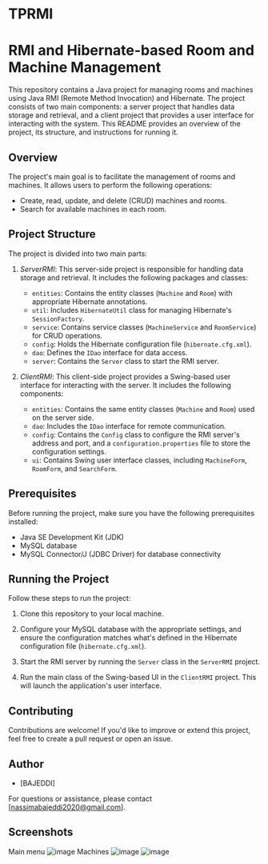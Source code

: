 # TPRMI
# RMI and Hibernate-based Room and Machine Management

This repository contains a Java project for managing rooms and machines using Java RMI (Remote Method Invocation) and Hibernate. The project consists of two main components: a server project that handles data storage and retrieval, and a client project that provides a user interface for interacting with the system. This README provides an overview of the project, its structure, and instructions for running it.

## Overview

The project's main goal is to facilitate the management of rooms and machines. It allows users to perform the following operations:

- Create, read, update, and delete (CRUD) machines and rooms.
- Search for available machines in each room.

## Project Structure

The project is divided into two main parts:

1. *ServerRMI*: This server-side project is responsible for handling data storage and retrieval. It includes the following packages and classes:
   - `entities`: Contains the entity classes (`Machine` and `Room`) with appropriate Hibernate annotations.
   - `util`: Includes `HibernateUtil` class for managing Hibernate's `SessionFactory`.
   - `service`: Contains service classes (`MachineService` and `RoomService`) for CRUD operations.
   - `config`: Holds the Hibernate configuration file (`hibernate.cfg.xml`).
   - `dao`: Defines the `IDao` interface for data access.
   - `server`: Contains the `Server` class to start the RMI server.

2. *ClientRMI*: This client-side project provides a Swing-based user interface for interacting with the server. It includes the following components:
   - `entities`: Contains the same entity classes (`Machine` and `Room`) used on the server side.
   - `dao`: Includes the `IDao` interface for remote communication.
   - `config`: Contains the `Config` class to configure the RMI server's address and port, and a `configuration.properties` file to store the configuration settings.
   - `ui`: Contains Swing user interface classes, including `MachineForm`, `RoomForm`, and `SearchForm`.

## Prerequisites

Before running the project, make sure you have the following prerequisites installed:

- Java SE Development Kit (JDK)
- MySQL database
- MySQL Connector/J (JDBC Driver) for database connectivity

## Running the Project

Follow these steps to run the project:

1. Clone this repository to your local machine.

2. Configure your MySQL database with the appropriate settings, and ensure the configuration matches what's defined in the Hibernate configuration file (`hibernate.cfg.xml`).

3. Start the RMI server by running the `Server` class in the `ServerRMI` project.

4. Run the main class of the Swing-based UI in the `ClientRMI` project. This will launch the application's user interface.

## Contributing

Contributions are welcome! If you'd like to improve or extend this project, feel free to create a pull request or open an issue.

## Author

- [BAJEDDI]

For questions or assistance, please contact [nassimabajeddi2020@gmail.com].
## Screenshots
Main menu
![image](https://github.com/BAJEDDI/TPRMI/assets/147507670/17fe07eb-6d9c-40dc-99fa-1fc6398d4494)
Machines
![image](https://github.com/BAJEDDI/TPRMI/assets/147507670/3aa8bd8f-1824-4071-97eb-7d399f591b79)
![image](https://github.com/BAJEDDI/TPRMI/assets/147507670/70dd8646-78ad-48cd-a043-4b1fd95a1ae5)

